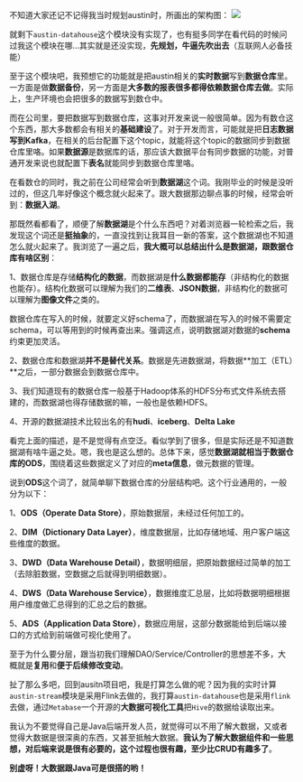不知道大家还记不记得我当时规划austin时，所画出的架构图：
![](https://p.ipic.vip/wg5gmx.png#id=kgpxK&originHeight=1252&originWidth=2326&originalType=binary&ratio=1&rotation=0&showTitle=false&status=done&style=none&title=)

就剩下`austin-datahouse`这个模块没有实现了，也有挺多同学在看代码的时候问过我这个模块在哪...其实就是还没实现，**先规划，牛逼先吹出去**（互联网人必备技能）

至于这个模块吧，我预想它的功能就是把austin相关的**实时数据**写到**数据仓库**里。一方面是做**数据备份**，另一方面是**大多数的报表很多都得依赖数据仓库去做**。实际上，生产环境也会把很多的数据写到数仓中。

而在公司里，要把数据写到数据仓库，这事对开发来说一般很简单。因为有数仓这个东西，那大多数都会有相关的**基础建设**了。对于开发而言，可能就是把**日志数据写到Kafka**，在相关的后台配置下这个topic，就能将这个topic的数据同步到数据仓库里咯。如果**数据源**是数据库的话，那应该大数据平台有同步数据的功能，对普通开发来说也就配置下**表名**就能同步到数据仓库里咯。

在看数仓的同时，我之前在公司经常会听到**数据湖**这个词。我刚毕业的时候是没听过的，但这几年好像这个概念就火起来了。跟大数据那边聊点事的时候，经常会听到：**数据入湖**。

那既然看都看了，顺便了解**数据湖**是个什么东西吧？对着浏览器一轮检索之后，我发现这个词还是**挺抽象**的，一直没找到让我耳目一新的答案，这个数据湖也不知道怎么就火起来了。我浏览了一遍之后，**我大概可以总结出什么是数据湖，跟数据仓库有啥区别**：

1、数据仓库是存储**结构化的数据**，而数据湖是**什么数据都能存**（非结构化的数据也能存）。结构化数据可以理解为我们的**二维表**、**JSON数据**，非结构化的数据可以理解为**图像文件**之类的。

数据仓库在写入的时候，就要定义好schema了，而数据湖在写入的时候不需要定schema，可以等用到的时候再查出来。强调这点，说明数据湖对数据的**schema**约束更加灵活。

2、数据仓库和数据湖**并不是替代关系**。数据是先进数据湖，将数据**加工（ETL）**之后，一部分数据会到数据仓库中。

3、我们知道现有的数据仓库一般基于Hadoop体系的HDFS分布式文件系统去搭建的，而数据湖也得存储数据的嘛，一般也是依赖HDFS。

4、开源的数据湖技术比较出名的有**hudi**、**iceberg**、**Delta Lake**

看完上面的描述，是不是觉得有点空泛。看似学到了很多，但是实际还是不知道数据湖有啥牛逼之处。嗯，我也是这么想的。总体下来，感觉**数据湖就相当于数据仓库的ODS**，围绕着这些数据定义了对应的**meta信息**，做元数据的管理。

说到**ODS**这个词了，就简单聊下数据仓库的分层结构吧。这个行业通用的，一般分为以下：

1、**ODS（Operate Data Store）**，原始数据层，未经过任何加工的。

2、**DIM（Dictionary Data Layer）**，维度数据层，比如存储地域、用户客户端这些维度的数据。

3、**DWD（Data Warehouse Detail）**，数据明细层，把原始数据经过简单的加工（去除脏数据，空数据之后就得到明细数据）。

4、**DWS（Data Warehouse Service）**，数据维度汇总层，比如将数据明细根据用户维度做汇总得到的汇总之后的数据。

5、**ADS（Application Data Store）**，数据应用层，这部分数据能给到后端以接口的方式给到前端做可视化使用了。

至于为什么要分层，跟当初我们理解DAO/Service/Controller的思想差不多，大概就是**复用**和**便于后续修改变动**。

扯了那么多吧，回到ausitn项目吧，我是打算怎么做的呢？因为我的实时计算`austin-stream`模块是采用Flink去做的，我打算`austin-datahouse`也是采用`flink`去做，通过`Metabase`一个开源的**大数据可视化工具**把`Hive`的数据给读取出来。

我认为不要觉得自己是Java后端开发人员，就觉得可以不用了解大数据，又或者觉得大数据是很深奥的东西，又甚至抵触大数据。**我认为了解大数据组件和一些思想，对后端来说是很有必要的，这个过程也很有趣，至少比CRUD有趣多了**。

**别虚呀！大数据跟Java可是很搭的哟！**
